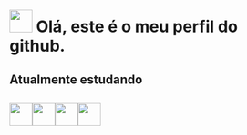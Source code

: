 # <img src="https://thumbs.gfycat.com/HeartfeltLargeBobolink-max-1mb.gif" width="40px" height="40px">  Olá, este é o meu perfil do github.
## Atualmente estudando
## <img src="https://cdn.jsdelivr.net/gh/devicons/devicon/icons/cplusplus/cplusplus-original.svg" width="40px" height="40px"><img src="https://cdn.jsdelivr.net/gh/devicons/devicon/icons/ubuntu/ubuntu-plain-wordmark.svg" width="40px" height="40px"/><img src="https://cdn.jsdelivr.net/gh/devicons/devicon/icons/java/java-original-wordmark.svg" width="40px" height="40px"/><img src="https://cdn.jsdelivr.net/gh/devicons/devicon/icons/apache/apache-plain-wordmark.svg" width="40px" height="40px"/>
